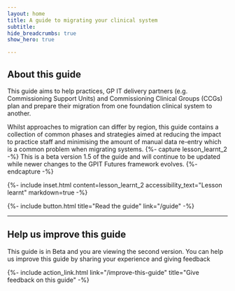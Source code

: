 ```yaml
---
layout: home
title: A guide to migrating your clinical system
subtitle: 
hide_breadcrumbs: true
show_hero: true

---
```

<!-- [UPLIFT] removed the word 'principal' from the title of the guide -->
<!-- [UPLIFT] replaced the word 'system' with 'solution'-->
## About this guide

This guide aims to help practices, GP IT delivery partners (e.g. Commissioning Support Units) and Commissioning Clinical Groups (CCGs) plan and prepare their migration from one foundation clinical system to another. 

Whilst approaches to migration can differ by region, this guide contains a collection of common phases and strategies aimed at reducing the impact to practice staff and minimising the amount of manual data re-entry which is a common problem when migrating systems.
{%- capture lesson_learnt_2 -%} This is a beta version 1.5 of the guide and will continue to be updated while newer changes to the GPIT Futures framework evolves.
{%- endcapture -%}

{%- include inset.html content=lesson_learnt_2 accessibility_text="Lesson learnt" markdown=true -%}

{%- include button.html title="Read the guide" link="/guide" -%}

* * *

## Help us improve this guide

This guide is in Beta and you are viewing the second version. You can help us improve this guide by sharing your experience and giving feedback
<!-- [UPLIFT] added reference to the second version. Please remove reference to BETA (and banner) once guide has been in use for some time and any 'teething problems' have been resolved -->
{%- include action_link.html link="/improve-this-guide" title="Give feedback on this guide" -%}

